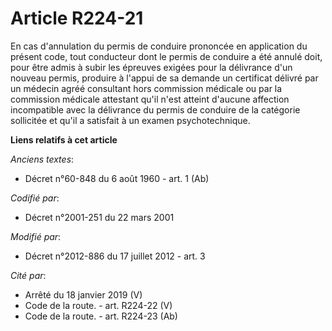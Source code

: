 # Article R224-21

En cas d'annulation du permis de conduire prononcée en application du présent code, tout conducteur dont le permis de
conduire a été annulé doit, pour être admis à subir les épreuves exigées pour la délivrance d'un nouveau permis, produire à
l'appui de sa demande un certificat délivré par un médecin agréé consultant hors commission médicale ou par la commission
médicale attestant qu'il n'est atteint d'aucune affection incompatible avec la délivrance du permis de conduire de la
catégorie sollicitée et qu'il a satisfait à un examen psychotechnique.

**Liens relatifs à cet article**

_Anciens textes_:

  - Décret n°60-848 du 6 août 1960 - art. 1 (Ab)

_Codifié par_:

  - Décret n°2001-251 du 22 mars 2001

_Modifié par_:

  - Décret n°2012-886 du 17 juillet 2012 - art. 3

_Cité par_:

  - Arrêté du 18 janvier 2019 (V)
  - Code de la route. - art. R224-22 (V)
  - Code de la route. - art. R224-23 (Ab)
